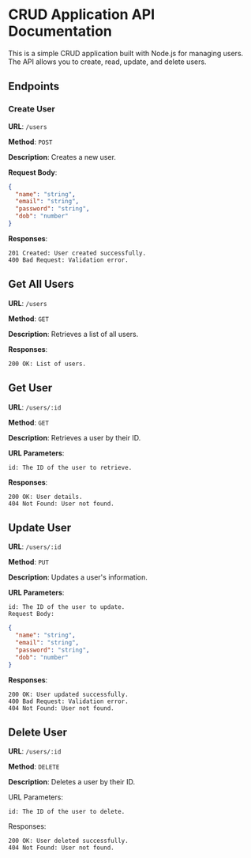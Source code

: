 # CRUD Application API Documentation

This is a simple CRUD application built with Node.js for managing users. The API allows you to create, read, update, and delete users.

## Endpoints

### Create User

**URL**: `/users`

**Method**: `POST`

**Description**: Creates a new user.

**Request Body**:
```json
{
  "name": "string",
  "email": "string",
  "password": "string",
  "dob": "number"
}
```
**Responses**:
```
201 Created: User created successfully.
400 Bad Request: Validation error.
```

## Get All Users

**URL**: `/users`

**Method**: `GET`

**Description**: Retrieves a list of all users.

**Responses**:
```
200 OK: List of users.
```

## Get User

**URL**: `/users/:id`

**Method**: `GET`

**Description**: Retrieves a user by their ID.

**URL Parameters**:
```
id: The ID of the user to retrieve.
```

**Responses**:
```
200 OK: User details.
404 Not Found: User not found.
```

## Update User

**URL**: `/users/:id`

**Method**: `PUT`

**Description**: Updates a user's information.

**URL Parameters**:
```
id: The ID of the user to update.
Request Body:
```

```json
{
  "name": "string",
  "email": "string",
  "password": "string",
  "dob": "number"
}
```

**Responses**:
```
200 OK: User updated successfully.
400 Bad Request: Validation error.
404 Not Found: User not found.
```

## Delete User

**URL**: `/users/:id`

**Method**: `DELETE`

**Description**: Deletes a user by their ID.

URL Parameters:
```
id: The ID of the user to delete.
```

Responses:
```
200 OK: User deleted successfully.
404 Not Found: User not found.
```
